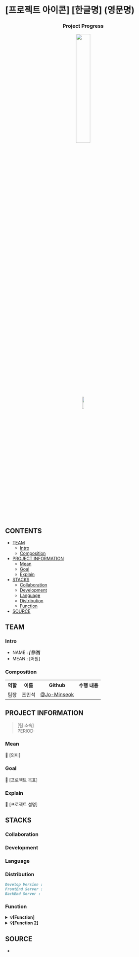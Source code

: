 # [프로젝트 아이콘] [한글명] (영문명)

<div align="center">
<h3> Project Progress</h3>
<a href="https://headware-intelligence.notion.site/5d05bd39b6f94036b9247e35d3040202?pvs=4"><img width = "30%" src = "https://img.shields.io/badge/Notion-000000?style=plastic&logo=notion&logoColor=ffffff"/></a><br>
<a href="https://hits.seeyoufarm.com"><img width = "10%" src="[히트 링크]"/></a>
</div>

## CONTENTS

- [TEAM](#TEAM)
  - [Intro](#Intro)
  - [Composition](#Composition)
- [PROJECT INFORMATION](#PROJECT-INFORMATION)
  - [Mean](#Mean)
  - [Goal](#Goal)
  - [Explain](#Explain)
- [STACKS](#STACKS)
  - [Collaboration](#collaboration)
  - [Development](#Development)
  - [Language](#Language)
  - [Distribution](#distribution)
  - [Function](#Function)
- [SOURCE](#source)

## TEAM

### Intro

- NAME : <strong><em>[팀명]</em></strong>
- MEAN : [어원]

### Composition

<table align="center">
    <th>역할</th>
    <th>이름</th>
    <th>Github</th>
    <th>수행 내용</th>
    <tr>
        <td>팀장</td>
        <td>조민석</td>
        <td><a href="https://github.com/Jo-Minseok">@Jo-Minseok</a></td>
        <td></td>
    </tr>
</table>

## PROJECT INFORMATION

> [팀 소속] </br>
> PERIOD: </br>

### Mean

📃 [의미]

### Goal

🥇 [프로젝트 목표]

### Explain

📃 [프로젝트 설명]

## STACKS

### Collaboration

### Development

### Language

### Distribution

```md
Develop Version :
FrontEnd Server :
BackEnd Server :
```

### Function

<details>
    <summary><strong>💡[Function]</strong></summary>
    <ul>
        <li>Description</li>
    </ul>
</details>
<details>
    <summary><strong>💡[Function 2]</strong></summary>
    <ul>
        <li>Description</li>
    </ul>
</details>

## SOURCE

<ul>
  <li></li>
</ul>
